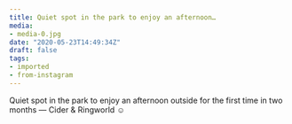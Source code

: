 ```yaml
---
title: Quiet spot in the park to enjoy an afternoon…
media:
- media-0.jpg
date: "2020-05-23T14:49:34Z"
draft: false
tags:
- imported
- from-instagram
---
```

Quiet spot in the park to enjoy an afternoon outside for the first time in two months — Cider & Ringworld ☺️
